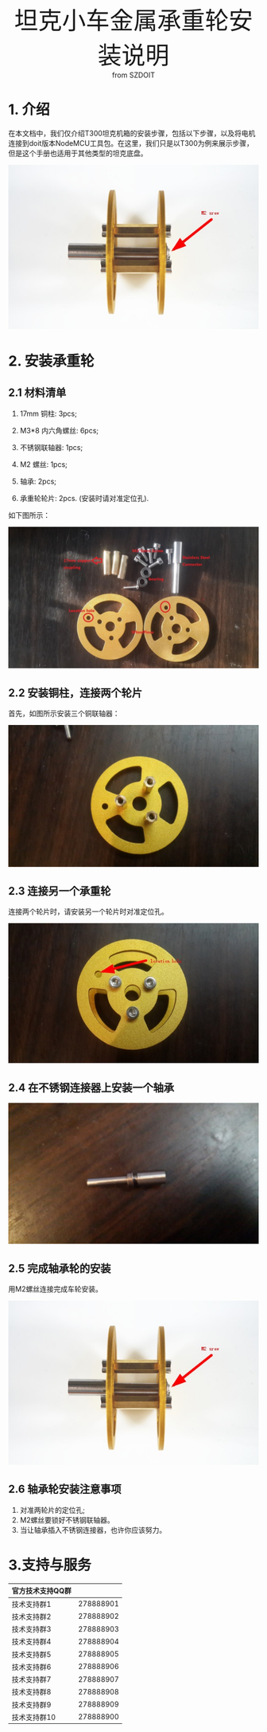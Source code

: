 <center> <font size=10> 坦克小车金属承重轮安装说明 </font></center>

<center> from SZDOIT </center>

# 1. 介绍

 在本文档中，我们仅介绍T300坦克机箱的安装步骤，包括以下步骤，以及将电机连接到doit版本NodeMCU工具包。在这里，我们只是以T300为例来展示步骤，但是这个手册也适用于其他类型的坦克底盘。

![wheelfinish](wheelfinish.jpg)

# 2. 安装承重轮

## 2.1 材料清单

1)   17mm 铜柱: 3pcs; 

2)   M3*8 内六角螺丝: 6pcs;

3)   不锈钢联轴器: 1pcs;

4)   M2 螺丝: 1pcs;

5)   轴承: 2pcs;

6)   承重轮轮片: 2pcs. (安装时请对准定位孔).

如下图所示：

![TwheelPiece](TwheelPiece.jpg)

## 2.2 安装铜柱，连接两个轮片

首先，如图所示安装三个铜联轴器：

![TwheelPiecei1](TwheelPiecei1.jpg)

## 2.3  连接另一个承重轮

连接两个轮片时，请安装另一个轮片时对准定位孔。

![locationhole](locationhole.jpg)

## 2.4 在不锈钢连接器上安装一个轴承

![connector](connector.jpg)

## 2.5 完成轴承轮的安装

 用M2螺丝连接完成车轮安装。

![wheelfinish](wheelfinish.jpg)

## 2.6 轴承轮安装注意事项

1. 对准两轮片的定位孔;
2. M2螺丝要锁好不锈钢联轴器。
3. 当让轴承插入不锈钢连接器，也许你应该努力。



# 3.支持与服务

| 官方技术支持QQ群 |           |
| ---------------- | --------- |
| 技术支持群1      | 278888901 |
| 技术支持群2      | 278888902 |
| 技术支持群3      | 278888903 |
| 技术支持群4      | 278888904 |
| 技术支持群5      | 278888905 |
| 技术支持群6      | 278888906 |
| 技术支持群7      | 278888907 |
| 技术支持群8      | 278888908 |
| 技术支持群9      | 278888909 |
| 技术支持群10     | 278888900 |

